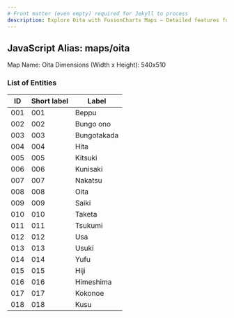 ```yaml
---
# Front matter (even empty) required for Jekyll to process
description: Explore Oita with FusionCharts Maps – Detailed features for seamless integration. Try now & enhance your data visualization today! 
---
```


## JavaScript Alias: maps/oita

Map Name: Oita
Dimensions (Width x Height): 540x510





### List of Entities

ID | Short label | Label
---|---|---|
001|001|Beppu
002|002|Bungo ono
003|003|Bungotakada
004|004|Hita
005|005|Kitsuki
006|006|Kunisaki
007|007|Nakatsu
008|008|Oita
009|009|Saiki
010|010|Taketa
011|011|Tsukumi
012|012|Usa
013|013|Usuki
014|014|Yufu
015|015|Hiji
016|016|Himeshima
017|017|Kokonoe
018|018|Kusu